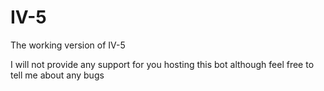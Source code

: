 # IV-5
The working version of IV-5

I will not provide any support for you hosting this bot although feel free to tell me about any bugs
